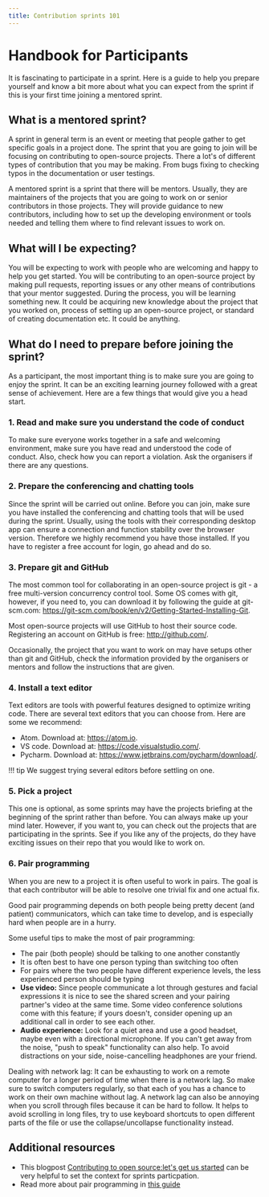```yaml
---
title: Contribution sprints 101
---
```


# Handbook for Participants

It is fascinating to participate in a sprint. Here is a guide to help you prepare yourself and know a bit more about what you can expect from the sprint if this is your first time joining a mentored sprint.

## What is a mentored sprint?

A sprint in general term is an event or meeting that people gather to get specific goals in a project done. The sprint that you are going to join will be focusing on contributing to open-source projects. There a lot's of different types of contribution that you may be making. From bugs fixing to checking typos in the documentation or user testings.

A mentored sprint is a sprint that there will be mentors. Usually, they are maintainers of the projects that you are going to work on or senior contributors in those projects. They will provide guidance to new contributors, including how to set up the developing environment or tools needed and telling them where to find relevant issues to work on.

## What will I be expecting?

You will be expecting to work with people who are welcoming and happy to help you get started. You will be contributing to an open-source project by making pull requests, reporting issues or any other means of contributions that your mentor suggested. During the process, you will be learning something new. It could be acquiring new knowledge about the project that you worked on, process of setting up an open-source project, or standard of creating documentation etc. It could be anything.

## What do I need to prepare before joining the sprint?

As a participant, the most important thing is to make sure you are going to enjoy the sprint.  It can be an exciting learning journey followed with a great sense of achievement. Here are a few things that would give you a head start.

### 1. Read and make sure you understand the code of conduct

To make sure everyone works together in a safe and welcoming environment, make sure you have read and understood the code of conduct. Also, check how you can report a violation. Ask the organisers if there are any questions.

### 2. Prepare the conferencing and chatting tools

Since the sprint will be carried out online. Before you can join, make sure you have installed the conferencing and chatting tools that will be used during the sprint. Usually, using the tools with their corresponding desktop app can ensure a connection and function stability over the browser version. Therefore we highly recommend you have those installed. If you have to register a free account for login, go ahead and do so.

### 3. Prepare git and GitHub

The most common tool for collaborating in an open-source project is git - a free multi-version concurrency control tool. Some OS comes with git, however, if you need to, you can download it by following the guide at git-scm.com: <https://git-scm.com/book/en/v2/Getting-Started-Installing-Git>.

Most open-source projects will use GitHub to host their source code. Registering an account on GitHub is free: <http://github.com/>.

Occasionally, the project that you want to work on may have setups other than git and GitHub, check the information provided by the organisers or mentors and follow the instructions that are given.

### 4. Install a text editor

Text editors are tools with powerful features designed to optimize writing code. There are several text editors that you can choose from. Here are some we recommend:

- Atom. Download at: <https://atom.io>.
- VS code. Download at: <https://code.visualstudio.com/>.
- Pycharm. Download at: <https://www.jetbrains.com/pycharm/download/>.

!!! tip
    We suggest trying several editors before settling on one.

### 5. Pick a project

This one is optional, as some sprints may have the projects briefing at the beginning of the sprint rather than before. You can always make up your mind later. However, if you want to, you can check out the projects that are participating in the sprints. See if you like any of the projects, do they have exciting issues on their repo that you would like to work on.

### 6. Pair programming

When you are new to a project it is often useful to work in pairs.  The goal is that each contributor will be able to resolve one trivial fix and one actual fix.

Good pair programming depends on both people being pretty decent (and patient) communicators, which can take time to develop, and is especially hard when people are in a hurry.

Some useful tips to make the most of pair programming:

- The pair (both people) should be talking to one another constantly
- It is often best to have one person typing than switching too often
- For pairs where the two people have different experience levels, the less experienced person should be typing
- **Use video:** Since people communicate a lot through gestures and facial expressions it is nice to see the shared screen and your pairing partner's video at the same time. Some video conference solutions come with this feature; if yours doesn't, consider opening up an additional call in order to see each other.
- **Audio experience:** Look for a quiet area and use a good headset, maybe even with a directional microphone. If you can't get away from the noise, "push to speak" functionality can also help. To avoid distractions on your side, noise-cancelling headphones are your friend.


Dealing with network lag: It can be exhausting to work on a remote computer for a longer period of time when there is a network lag. So make sure to switch computers regularly, so that each of you has a chance to work on their own machine without lag. A network lag can also be annoying when you scroll through files because it can be hard to follow. It helps to avoid scrolling in long files, try to use keyboard shortcuts to open different parts of the file or use the collapse/uncollapse functionality instead.
## Additional resources

- This blogpost [Contributing to open source:let's get us started](https://dev.to/azure/contributing-to-open-source-projects-let-s-get-us-all-started-13ff) can be very helpful to set the context for sprints particpation.
- Read more about pair programming in [this guide](https://medium.com/@weblab_tech/pair-programming-guide-a76ca43ff389)
